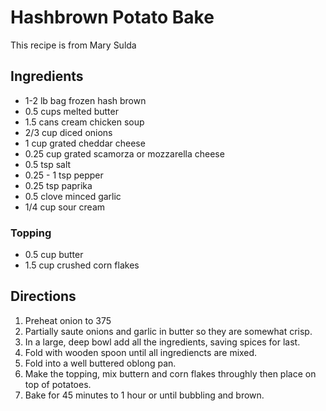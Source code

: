 # Hashbrown Potato Bake

This recipe is from Mary Sulda

## Ingredients

 * 1-2 lb bag frozen hash brown
 * 0.5 cups melted butter
 * 1.5 cans cream chicken soup
 * 2/3 cup diced onions
 * 1 cup grated cheddar cheese
 * 0.25 cup grated scamorza or mozzarella cheese
 * 0.5 tsp salt
 * 0.25 - 1 tsp pepper
 * 0.25 tsp paprika
 * 0.5 clove minced garlic
 * 1/4 cup sour cream
 
###  Topping 
 * 0.5 cup butter
 * 1.5 cup crushed corn flakes
 
 ## Directions
 
  1. Preheat onion to 375
  1. Partially saute onions and garlic in butter so they are somewhat crisp.
  1. In a large, deep bowl add all the ingredients, saving spices for last.
  1. Fold with wooden spoon until all ingrediencts are mixed.
  1. Fold into a well buttered oblong pan.
  1. Make the topping, mix buttern and corn flakes throughly  then place on top of potatoes.
  1. Bake for 45 minutes to 1 hour or until bubbling and brown.

